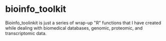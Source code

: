 # bioinfo_toolkit
Bioinfo_toolinkit is just a series of wrap-up "R" functions that I have created while dealing with biomedical databases, genomic, proteomic, and transcriptomic data.
